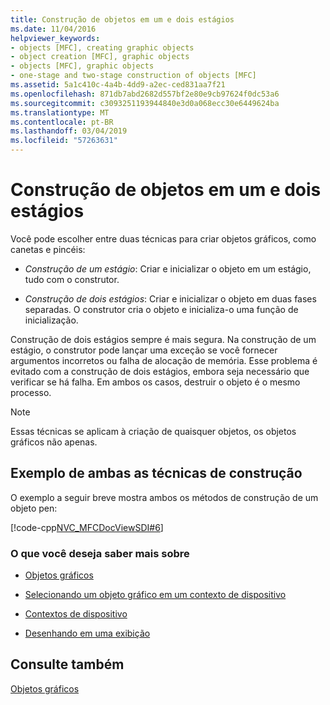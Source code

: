 ```yaml
---
title: Construção de objetos em um e dois estágios
ms.date: 11/04/2016
helpviewer_keywords:
- objects [MFC], creating graphic objects
- object creation [MFC], graphic objects
- objects [MFC], graphic objects
- one-stage and two-stage construction of objects [MFC]
ms.assetid: 5a1c410c-4a4b-4dd9-a2ec-ced831aa7f21
ms.openlocfilehash: 871db7abd2682d557bf2e80e9cb97624f0dc53a6
ms.sourcegitcommit: c3093251193944840e3d0a068ecc30e6449624ba
ms.translationtype: MT
ms.contentlocale: pt-BR
ms.lasthandoff: 03/04/2019
ms.locfileid: "57263631"
---
```

# <a name="one-stage-and-two-stage-construction-of-objects"></a>Construção de objetos em um e dois estágios

Você pode escolher entre duas técnicas para criar objetos gráficos, como canetas e pincéis:

- *Construção de um estágio*: Criar e inicializar o objeto em um estágio, tudo com o construtor.

- *Construção de dois estágios*: Criar e inicializar o objeto em duas fases separadas. O construtor cria o objeto e inicializa-o uma função de inicialização.

Construção de dois estágios sempre é mais segura. Na construção de um estágio, o construtor pode lançar uma exceção se você fornecer argumentos incorretos ou falha de alocação de memória. Esse problema é evitado com a construção de dois estágios, embora seja necessário que verificar se há falha. Em ambos os casos, destruir o objeto é o mesmo processo.

> [!NOTE]
>  Essas técnicas se aplicam à criação de quaisquer objetos, os objetos gráficos não apenas.

## <a name="example-of-both-construction-techniques"></a>Exemplo de ambas as técnicas de construção

O exemplo a seguir breve mostra ambos os métodos de construção de um objeto pen:

[!code-cpp[NVC_MFCDocViewSDI#6](../mfc/codesnippet/cpp/one-stage-and-two-stage-construction-of-objects_1.cpp)]

### <a name="what-do-you-want-to-know-more-about"></a>O que você deseja saber mais sobre

- [Objetos gráficos](../mfc/graphic-objects.md)

- [Selecionando um objeto gráfico em um contexto de dispositivo](../mfc/selecting-a-graphic-object-into-a-device-context.md)

- [Contextos de dispositivo](../mfc/device-contexts.md)

- [Desenhando em uma exibição](../mfc/drawing-in-a-view.md)

## <a name="see-also"></a>Consulte também

[Objetos gráficos](../mfc/graphic-objects.md)
